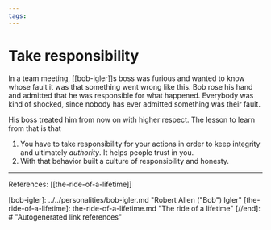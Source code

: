 ```yaml
--- 
tags:
---
```


# Take responsibility

In a team meeting, [[bob-igler]]s boss was furious and wanted to know whose fault it was that something went wrong like this. Bob rose his hand and admitted that he was responsible for what happened. Everybody was kind of shocked, since nobody has ever admitted something was their fault.

His boss treated him from now on with higher respect. 
The lesson to learn from that is that
1.  You have to take responsibility for your actions in order to keep integrity and ultimately *authority*. It helps people trust in you. 
2.  With that behavior built a culture of responsibility and honesty. 


---
References:
[[the-ride-of-a-lifetime]]

[//begin]: # "Autogenerated link references for markdown compatibility"
[bob-igler]: ../../personalities/bob-igler.md "Robert Allen ("Bob") Igler"
[the-ride-of-a-lifetime]: the-ride-of-a-lifetime.md "The ride of a lifetime"
[//end]: # "Autogenerated link references"